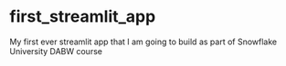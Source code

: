 # first_streamlit_app
My first ever streamlit app that I am going to build as part of Snowflake University DABW course
